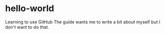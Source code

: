 # hello-world
Learning to use GitHub
The guide wants me to write a bit about myself but I don't want to do that.

